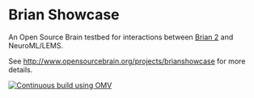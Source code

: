 Brian Showcase
==============

An Open Source Brain testbed for interactions between [Brian 2](http://briansimulator.org) and NeuroML/LEMS.

See http://www.opensourcebrain.org/projects/brianshowcase for more details.

[![Continuous build using OMV](https://github.com/OpenSourceBrain/BrianShowcase/actions/workflows/omv-ci.yml/badge.svg)](https://github.com/OpenSourceBrain/BrianShowcase/actions/workflows/omv-ci.yml)

